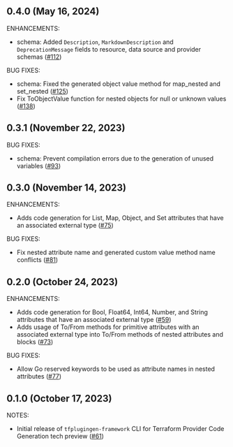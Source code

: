 ## 0.4.0 (May 16, 2024)

ENHANCEMENTS:

* schema: Added `Description`, `MarkdownDescription` and `DeprecationMessage` fields to resource, data source and provider schemas ([#112](https://github.com/raphaelfff/terraform-plugin-codegen-framework/issues/112))

BUG FIXES:

* schema: Fixed the generated object value method for map_nested and set_nested ([#125](https://github.com/raphaelfff/terraform-plugin-codegen-framework/issues/125))
* Fix ToObjectValue function for nested objects for null or unknown values ([#138](https://github.com/raphaelfff/terraform-plugin-codegen-framework/issues/138))

## 0.3.1 (November 22, 2023)

BUG FIXES:

* schema: Prevent compilation errors due to the generation of unused variables ([#93](https://github.com/raphaelfff/terraform-plugin-codegen-framework/issues/93))

## 0.3.0 (November 14, 2023)

ENHANCEMENTS:

* Adds code generation for List, Map, Object, and Set attributes that have an associated external type ([#75](https://github.com/raphaelfff/terraform-plugin-codegen-framework/issues/75))

BUG FIXES:

* Fix nested attribute name and generated custom value method name conflicts ([#81](https://github.com/raphaelfff/terraform-plugin-codegen-framework/issues/81))

## 0.2.0 (October 24, 2023)

ENHANCEMENTS:

* Adds code generation for Bool, Float64, Int64, Number, and String attributes that have an associated external type ([#59](https://github.com/raphaelfff/terraform-plugin-codegen-framework/issues/59))
* Adds usage of To/From methods for primitive attributes with an associated external type into To/From methods of nested attributes and blocks ([#73](https://github.com/raphaelfff/terraform-plugin-codegen-framework/issues/73))

BUG FIXES:

* Allow Go reserved keywords to be used as attribute names in nested attributes ([#77](https://github.com/raphaelfff/terraform-plugin-codegen-framework/issues/77))

## 0.1.0 (October 17, 2023)

NOTES:

* Initial release of `tfplugingen-framework` CLI for Terraform Provider Code Generation tech preview ([#61](https://github.com/raphaelfff/terraform-plugin-codegen-framework/issues/61))

